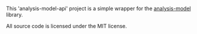 This 'analysis-model-api' project is a simple wrapper for the [analysis-model](https://github.com/jenkinsci/analysis-model) library.

All source code is licensed under the MIT license. 
